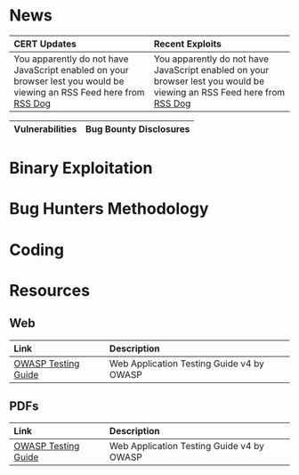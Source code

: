 <!-- TITLE: Home -->
<!-- SUBTITLE: A quick summary of Home -->

# News
| CERT Updates | Recent Exploits |
| :--- | :--- |
| <script type="text/javascript" language="javascript" src="https://www.rssdog.com/index.php?url=https%3A%2F%2Fwww.us-cert.gov%2Fncas%2Fcurrent-activity.xml&amp;mode=javascript&amp;showonly=&amp;maxitems=5&amp;showdescs=1&amp;desctrim=192&amp;descmax=0&amp;tabwidth=90%25&amp;linktarget=_blank&amp;textsize=inherit&amp;bordercol=%23d4d0c8&amp;headbgcol=%23999999&amp;headtxtcol=%23ffffff&amp;titlebgcol=%23f1eded&amp;titletxtcol=%23000000&amp;itembgcol=%23ffffff&amp;itemtxtcol=%23000000&amp;ctl=0"></script><noscript> You apparently do not have JavaScript enabled on your browser lest you would be viewing an RSS Feed here from <a href="//rssdog.com/">RSS Dog</a> </noscript> | <script type="text/javascript" language="javascript" src="https://www.rssdog.com/index.php?url=https%3A%2F%2Frss.packetstormsecurity.com%2Ffiles%2F&amp;mode=javascript&amp;showonly=&amp;maxitems=8&amp;showdescs=1&amp;desctrim=128&amp;descmax=0&amp;tabwidth=90%25&amp;linktarget=_blank&amp;textsize=inherit&amp;bordercol=%23d4d0c8&amp;headbgcol=%23999999&amp;headtxtcol=%23ffffff&amp;titlebgcol=%23f1eded&amp;titletxtcol=%23000000&amp;itembgcol=%23ffffff&amp;itemtxtcol=%23000000&amp;ctl=0"></script><noscript> You apparently do not have JavaScript enabled on your browser lest you would be viewing an RSS Feed here from <a href="//rssdog.com/">RSS Dog</a> </noscript>

| Vulnerabilities | Bug Bounty Disclosures | 
| :--- | :--- |
# Binary Exploitation
# Bug Hunters Methodology
# Coding
# Resources
## Web
| Link | Description |
| :--- | :--- |
| [OWASP Testing Guide](#) | Web Application Testing Guide v4 by OWASP |

## PDFs
| Link | Description |
| :--- | :--- |
| [OWASP Testing Guide](#) | Web Application Testing Guide v4 by OWASP |


